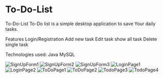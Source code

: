 # To-Do-List

To-Do-List
To-Do list is a simple desktop application to save Your daily tasks.

Features
Login/Registration
Add new task
Edit task
show all task
Delete single task

Technologies used:
Java
MySQL


![SignUpForm1](https://user-images.githubusercontent.com/75005739/116549396-0ba88b80-a913-11eb-97ef-1c55de973bde.png)
![SignUpForm2](https://user-images.githubusercontent.com/75005739/116549402-0e0ae580-a913-11eb-901a-920b8301f854.png)
![SignUpForm3](https://user-images.githubusercontent.com/75005739/116549404-0fd4a900-a913-11eb-8e21-3d9f76dfe9b3.png)
![LoginPage1](https://user-images.githubusercontent.com/75005739/116549429-182ce400-a913-11eb-918a-5d638fe0935f.png)
![LoginPage2](https://user-images.githubusercontent.com/75005739/116549442-1a8f3e00-a913-11eb-9f7e-417c2ae3ed2c.png)
![ToDoPage1](https://user-images.githubusercontent.com/75005739/116549915-b3be5480-a913-11eb-965f-fb834f446aba.png)
![ToDoPage2](https://user-images.githubusercontent.com/75005739/116549921-b5881800-a913-11eb-9e45-d512f8b53ec2.png)
![TodoPage3](https://user-images.githubusercontent.com/75005739/116549925-b6b94500-a913-11eb-8235-0b51158937de.png)
![TodoPage4](https://user-images.githubusercontent.com/75005739/116549940-be78e980-a913-11eb-9766-84bcd0d3bdc9.png)

